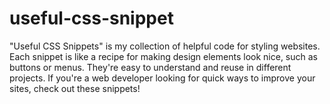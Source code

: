 # useful-css-snippet
 "Useful CSS Snippets" is my collection of helpful code for styling websites. Each snippet is like a recipe for making design elements look nice, such as buttons or menus. They're easy to understand and reuse in different projects. If you're a web developer looking for quick ways to improve your sites, check out these snippets!

